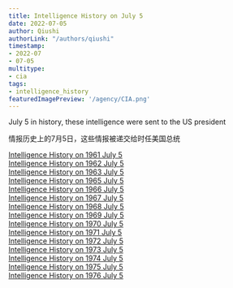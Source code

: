 ```yaml
---
title: Intelligence History on July 5
date: 2022-07-05
author: Qiushi 
authorLink: "/authors/qiushi"
timestamp: 
- 2022-07
- 07-05
multitype: 
- cia
tags: 
- intelligence_history
featuredImagePreview: '/agency/CIA.png'
---
```



July 5 in history, these intelligence were sent to the US president

情报历史上的7月5日，这些情报被递交给时任美国总统

<!--more-->







[Intelligence History on 1961 July 5](/dailybrief/1961-07-05)   
[Intelligence History on 1962 July 5](/dailybrief/1962-07-05)   
[Intelligence History on 1963 July 5](/dailybrief/1963-07-05)   
[Intelligence History on 1965 July 5](/dailybrief/1965-07-05)   
[Intelligence History on 1966 July 5](/dailybrief/1966-07-05)   
[Intelligence History on 1967 July 5](/dailybrief/1967-07-05)   
[Intelligence History on 1968 July 5](/dailybrief/1968-07-05)   
[Intelligence History on 1969 July 5](/dailybrief/1969-07-05)   
[Intelligence History on 1970 July 5](/dailybrief/1970-07-05)   
[Intelligence History on 1971 July 5](/dailybrief/1971-07-05)   
[Intelligence History on 1972 July 5](/dailybrief/1972-07-05)   
[Intelligence History on 1973 July 5](/dailybrief/1973-07-05)   
[Intelligence History on 1974 July 5](/dailybrief/1974-07-05)   
[Intelligence History on 1975 July 5](/dailybrief/1975-07-05)   
[Intelligence History on 1976 July 5](/dailybrief/1976-07-05)   
